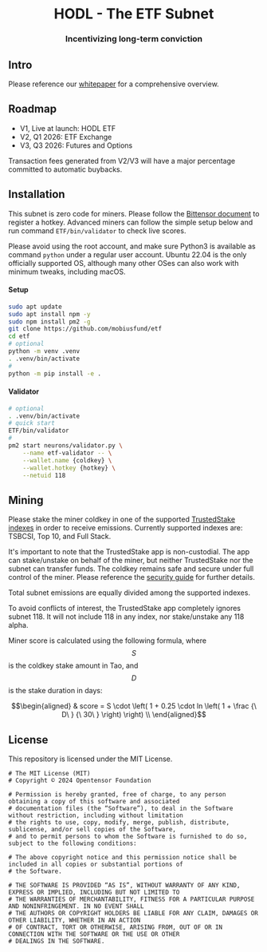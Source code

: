 <div align="center">

# HODL - The ETF Subnet
### Incentivizing long-term conviction
</div>

## Intro

Please reference our [whitepaper](./Docs/HODL%20-%20The%20ETF%20Subnet.pdf) for a comprehensive overview.

## Roadmap

- V1, Live at launch: HODL ETF
- V2, Q1 2026: ETF Exchange
- V3, Q3 2026: Futures and Options

Transaction fees generated from V2/V3 will have a major percentage committed to automatic buybacks.

## Installation

This subnet is zero code for miners. Please follow the [Bittensor document](https://docs.learnbittensor.org/miners/) to register a hotkey. Advanced miners can follow the simple setup below and run command `ETF/bin/validator` to check live scores.

Please avoid using the root account, and make sure Python3 is available as command `python` under a regular user account. Ubuntu 22.04 is the only officially supported OS, although many other OSes can also work with minimum tweaks, including macOS.

#### Setup

```bash
sudo apt update
sudo apt install npm -y
sudo npm install pm2 -g
git clone https://github.com/mobiusfund/etf
cd etf
# optional
python -m venv .venv
. .venv/bin/activate
#
python -m pip install -e .
```

#### Validator

```bash
# optional
. .venv/bin/activate
# quick start
ETF/bin/validator
#
pm2 start neurons/validator.py \
    --name etf-validator -- \
    --wallet.name {coldkey} \
    --wallet.hotkey {hotkey} \
    --netuid 118
```

## Mining

Please stake the miner coldkey in one of the supported [TrustedStake indexes](https://app.trustedstake.ai/strat) in order to receive emissions. Currently supported indexes are: TSBCSI, Top 10, and Full Stack.

It's important to note that the TrustedStake app is non-custodial. The app can stake/unstake on behalf of the miner, but neither TrustedStake nor the subnet can transfer funds. The coldkey remains safe and secure under full control of the miner. Please reference the [security guide](https://trustedstake.gitbook.io/trustedstake/basics/editor) for further details.

Total subnet emissions are equally divided among the supported indexes.

To avoid conflicts of interest, the TrustedStake app completely ignores subnet 118. It will not include 118 in any index, nor stake/unstake any 118 alpha.

Miner score is calculated using the following formula, where $$S$$ is the coldkey stake amount in Tao, and $$D$$ is the stake duration in days:

```math
\begin{aligned}
& score = S \cdot \left( 1 + 0.25 \cdot ln \left( 1 + \frac {\ D\ } {\ 30\ } \right) \right)
\\
\end{aligned}
```

## License
This repository is licensed under the MIT License.
```text
# The MIT License (MIT)
# Copyright © 2024 Opentensor Foundation

# Permission is hereby granted, free of charge, to any person obtaining a copy of this software and associated
# documentation files (the “Software”), to deal in the Software without restriction, including without limitation
# the rights to use, copy, modify, merge, publish, distribute, sublicense, and/or sell copies of the Software,
# and to permit persons to whom the Software is furnished to do so, subject to the following conditions:

# The above copyright notice and this permission notice shall be included in all copies or substantial portions of
# the Software.

# THE SOFTWARE IS PROVIDED “AS IS”, WITHOUT WARRANTY OF ANY KIND, EXPRESS OR IMPLIED, INCLUDING BUT NOT LIMITED TO
# THE WARRANTIES OF MERCHANTABILITY, FITNESS FOR A PARTICULAR PURPOSE AND NONINFRINGEMENT. IN NO EVENT SHALL
# THE AUTHORS OR COPYRIGHT HOLDERS BE LIABLE FOR ANY CLAIM, DAMAGES OR OTHER LIABILITY, WHETHER IN AN ACTION
# OF CONTRACT, TORT OR OTHERWISE, ARISING FROM, OUT OF OR IN CONNECTION WITH THE SOFTWARE OR THE USE OR OTHER
# DEALINGS IN THE SOFTWARE.
```
